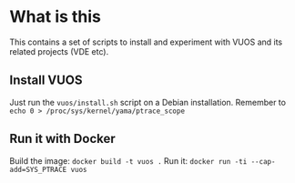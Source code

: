 # What is this
This contains a set of scripts to install and experiment with VUOS and its related projects (VDE etc).

## Install VUOS
Just run the `vuos/install.sh` script on a Debian installation.
Remember to `echo 0 > /proc/sys/kernel/yama/ptrace_scope`

## Run it with Docker
Build the image: `docker build -t vuos .`
Run it: `docker run -ti --cap-add=SYS_PTRACE vuos`
